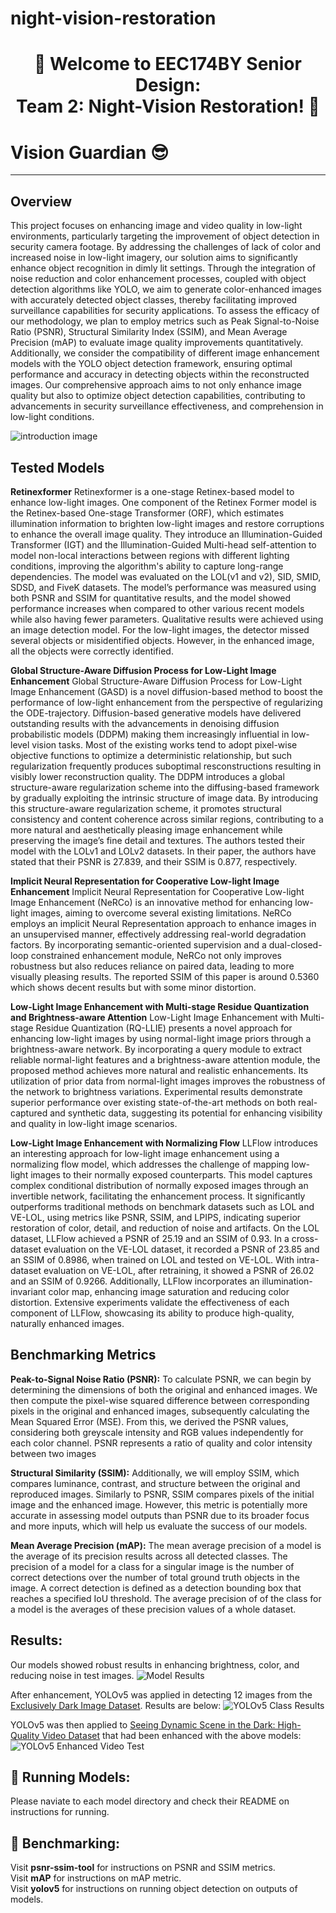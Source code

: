 # night-vision-restoration

<div align="center">

# 🌙 Welcome to EEC174BY Senior Design: <br> Team 2: Night-Vision Restoration! 🔦

<div align="left">

# Vision Guardian 😎
---
## Overview
This project focuses on enhancing image and video quality in low-light environments, particularly targeting the improvement of object detection in security camera footage. By addressing the challenges of lack of color and increased noise in low-light imagery, our solution aims to significantly enhance object recognition in dimly lit settings. Through the integration of noise reduction and color enhancement processes, coupled with object detection algorithms like YOLO, we aim to generate color-enhanced images with accurately detected object classes, thereby facilitating improved surveillance capabilities for security applications.
To assess the efficacy of our methodology, we plan to employ metrics such as Peak Signal-to-Noise Ratio (PSNR), Structural Similarity Index (SSIM), and Mean Average Precision (mAP) to evaluate image quality improvements quantitatively. Additionally, we consider the compatibility of different image enhancement models with the YOLO object detection framework, ensuring optimal performance and accuracy in detecting objects within the reconstructed images. Our comprehensive approach aims to not only enhance image quality but also to optimize object detection capabilities, contributing to advancements in security surveillance effectiveness, and comprehension in low-light conditions. 

![introduction image](./figures/pipeline.jpg)

## Tested Models
**Retinexformer**
	Retinexformer is a one-stage Retinex-based model to enhance low-light images. One component of the Retinex Former model is the Retinex-based One-stage Transformer (ORF), which estimates illumination information to brighten low-light images and restore corruptions to enhance the overall image quality. They introduce an Illumination-Guided Transformer (IGT)  and the Illumination-Guided Multi-head self-attention to model non-local interactions between regions with different lighting conditions, improving the algorithm's ability to capture long-range dependencies.
    The model was evaluated on the LOL(v1 and v2), SID, SMID, SDSD, and FiveK datasets. The model’s performance was measured using both PSNR and SSIM for quantitative results, and the model showed performance increases when compared to other various recent models while also having fewer parameters. Qualitative results were achieved using an image detection model. For the low-light images, the detector missed several objects or misidentified objects. However, in the enhanced image, all the objects were correctly identified. 

**Global Structure-Aware Diffusion Process for Low-Light Image Enhancement**
    Global Structure-Aware Diffusion Process for Low-Light Image Enhancement (GASD) is a novel diffusion-based method to boost the performance of low-light enhancement from the perspective of regularizing the ODE-trajectory. Diffusion-based generative models have delivered outstanding results with the advancements in denoising diffusion probabilistic models (DDPM) making them increasingly influential in low-level vision tasks. Most of the existing works tend to adopt pixel-wise objective functions to optimize a deterministic relationship, but such regularization frequently produces suboptimal resconstructions resulting in visibly lower reconstruction quality. The DDPM introduces a global structure-aware regularization scheme into the diffusing-based framework by gradually exploiting the intrinsic structure of image data. By introducing this structure-aware regularization scheme, it promotes structural consistency and content coherence across similar regions, contributing to a more natural and aesthetically pleasing image enhancement while preserving the image’s fine detail and textures. The authors tested their model with the LOLv1 and LOLv2 datasets. In their paper, the authors have stated that their PSNR is 27.839, and their SSIM is 0.877, respectively.

**Implicit Neural Representation for Cooperative Low-light Image Enhancement**
Implicit Neural Representation for Cooperative Low-light Image Enhancement (NeRCo) is an innovative method for enhancing low-light images, aiming to overcome several existing limitations. NeRCo employs an implicit Neural Representation approach to enhance images in an unsupervised manner, effectively addressing real-world degradation factors. By incorporating semantic-oriented supervision and a dual-closed-loop constrained enhancement module, NeRCo not only improves robustness but also reduces reliance on paired data, leading to more visually pleasing results. The reported SSIM of this paper is around 0.5360 which shows decent results but with some minor distortion.

**Low-Light Image Enhancement with Multi-stage Residue Quantization and Brightness-aware Attention**
Low-Light Image Enhancement with Multi-stage Residue Quantization (RQ-LLIE) presents a novel approach for enhancing low-light images by using normal-light image priors through a brightness-aware network. By incorporating a query module to extract reliable normal-light features and a brightness-aware attention module, the proposed method achieves more natural and realistic enhancements. Its utilization of prior data from normal-light images improves the robustness of the network to brightness variations. Experimental results demonstrate superior performance over existing state-of-the-art methods on both real-captured and synthetic data, suggesting its potential for enhancing visibility and quality in low-light image scenarios.

**Low-Light Image Enhancement with Normalizing Flow**
LLFlow introduces an interesting approach for low-light image enhancement using a normalizing flow model, which addresses the challenge of mapping low-light images to their normally exposed counterparts. This model captures complex conditional distribution of normally exposed images through an invertible network, facilitating the enhancement process. It significantly outperforms traditional methods on benchmark datasets such as LOL and VE-LOL, using metrics like PSNR, SSIM, and LPIPS, indicating superior restoration of color, detail, and reduction of noise and artifacts. On the LOL dataset, LLFlow achieved a PSNR of 25.19 and an SSIM of 0.93. In a cross-dataset evaluation on the VE-LOL dataset, it recorded a PSNR of 23.85 and an SSIM of 0.8986, when trained on LOL and tested on VE-LOL. With intra-dataset evaluation on VE-LOL, after retraining, it showed a PSNR of 26.02 and an SSIM of 0.9266. Additionally, LLFlow incorporates an illumination-invariant color map, enhancing image saturation and reducing color distortion. Extensive experiments validate the effectiveness of each component of LLFlow, showcasing its ability to produce high-quality, naturally enhanced images.

## Benchmarking Metrics
**Peak-to-Signal Noise Ratio (PSNR):**
To calculate PSNR, we can begin by determining the dimensions of both the original and enhanced images. We then compute the pixel-wise squared difference between corresponding pixels in the original and enhanced images, subsequently calculating the Mean Squared Error (MSE). From this, we derived the PSNR values, considering both greyscale intensity and RGB values independently for each color channel. PSNR represents a ratio of quality and color intensity between two images

**Structural Similarity (SSIM):**
Additionally, we will employ SSIM, which compares luminance, contrast, and structure between the original and reproduced images. Similarly to PSNR, SSIM compares pixels of the initial image and the enhanced image. However, this metric is potentially more accurate in assessing model outputs than PSNR due to its broader focus and more inputs, which will help us evaluate the success of our models.

**Mean Average Precision (mAP):**
The mean average precision of a model is the average of its precision results across all detected classes. The precision of a model for a class for a singular image is the number of correct detections over the number of total ground truth objects in the image. A correct detection is defined as a detection bounding box that reaches a specified IoU threshold. The average precision of of the class for a model is the averages of these precision values of a whole dataset.

## Results:
Our models showed robust results in enhancing brightness, color, and reducing noise in test images.
![Model Results](./figures/enhancement_results.jpg)

After enhancement, YOLOv5 was applied in detecting 12 images from the [Exclusively Dark Image Dataset](https://github.com/cs-chan/Exclusively-Dark-Image-Dataset). Results are below:
![YOLOv5 Class Results](./figures/yolo_class_results.jpg)

YOLOv5 was then applied to [Seeing Dynamic Scene in the Dark: High-Quality Video Dataset](https://github.com/dvlab-research/SDSD) that had been enhanced with the above models:
![YOLOv5 Enhanced Video Test](./figures/yolo_oppo_results.gif)

## 🔎 Running Models:
Please naviate to each model directory and check their README on instructions for running.

## 🔨 Benchmarking:
Visit **psnr-ssim-tool** for instructions on PSNR and SSIM metrics.\
Visit **mAP** for instructions on mAP metric.\
Visit **yolov5** for instructions on running object detection on outputs of models.